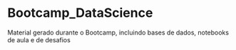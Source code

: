 # Bootcamp_DataScience
Material gerado durante o Bootcamp, incluindo bases de dados, notebooks de aula e de desafios

